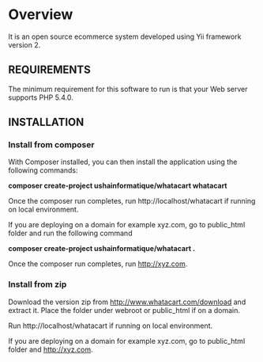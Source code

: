 Overview
================================

It is an open source ecommerce system developed using Yii framework version 2.

REQUIREMENTS
------------

The minimum requirement for this software to run is that your Web server supports PHP 5.4.0.


INSTALLATION
------------

### Install from composer

With Composer installed, you can then install the application using the following commands:

**composer create-project ushainformatique/whatacart whatacart**

Once the composer run completes, run http://localhost/whatacart if running on local environment. 

If you are deploying on a domain for example xyz.com, go to public_html folder and run the following command

**composer create-project ushainformatique/whatacart .**

Once the composer run completes, run http://xyz.com.

### Install from zip
 
Download the version zip from http://www.whatacart.com/download and extract it. Place the folder under webroot or public_html if on a domain.

Run http://localhost/whatacart if running on local environment.

If you are deploying on a domain for example xyz.com, go to public_html folder and http://xyz.com.